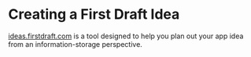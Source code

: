 # Creating a First Draft Idea

[ideas.firstdraft.com](https://ideas.firstdraft.com) is a tool designed to help you plan out your app idea from an information-storage perspective.